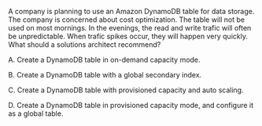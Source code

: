 A company is planning to use an Amazon DynamoDB table for data storage. The company is concerned about cost optimization. The table will not be used on most mornings. In the evenings, the read and write trafic will often be unpredictable. When trafic spikes occur, they will happen very quickly. What should a solutions architect recommend? 

A. Create a DynamoDB table in on-demand capacity mode. 

B. Create a DynamoDB table with a global secondary index. 

C. Create a DynamoDB table with provisioned capacity and auto scaling.

D. Create a DynamoDB table in provisioned capacity mode, and configure it as a global table.